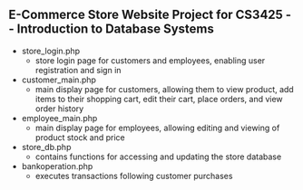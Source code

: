 ## E-Commerce Store Website Project for CS3425 -- Introduction to Database Systems
- store_login.php
  - store login page for customers and employees, enabling user registration and sign in
- customer_main.php
  - main display page for customers, allowing them to view product, add items to their shopping cart, edit their cart, place orders, and view order history 
- employee_main.php
  - main display page for employees, allowing editing and viewing of product stock and price
- store_db.php
  - contains functions for accessing and updating the store database 
- bankoperation.php
  - executes transactions following customer purchases

